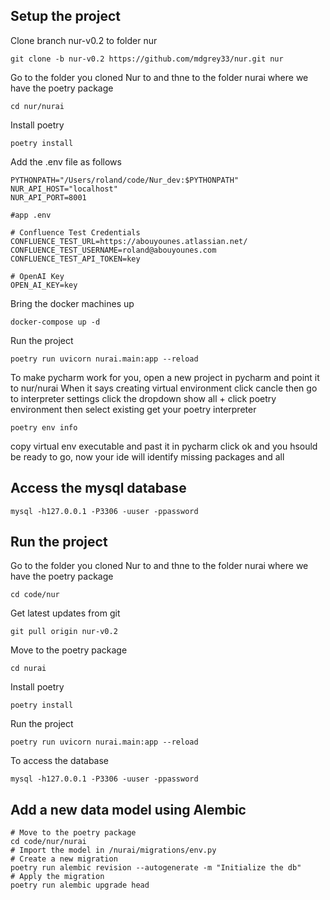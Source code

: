 
## Setup the project

Clone branch nur\-v0\.2 to folder nur
```warp-runnable-command
git clone -b nur-v0.2 https://github.com/mdgrey33/nur.git nur
```
Go to the folder you cloned Nur to and thne to the folder nurai where we have the poetry package
```warp-runnable-command
cd nur/nurai
```
Install poetry
```warp-runnable-command
poetry install
```
Add the \.env file as follows
```text
PYTHONPATH="/Users/roland/code/Nur_dev:$PYTHONPATH"
NUR_API_HOST="localhost"
NUR_API_PORT=8001

#app .env

# Confluence Test Credentials
CONFLUENCE_TEST_URL=https://abouyounes.atlassian.net/
CONFLUENCE_TEST_USERNAME=roland@abouyounes.com
CONFLUENCE_TEST_API_TOKEN=key

# OpenAI Key
OPEN_AI_KEY=key
```
Bring the docker machines up
```warp-runnable-command
docker-compose up -d
```

Run the project 

```warp-runnable-command
poetry run uvicorn nurai.main:app --reload
```
To make pycharm work for you\, open a new project in pycharm and point it to  nur\/nurai
When it says creating virtual environment click cancle
then go to interpreter settings 
click the dropdown
show all
\+
click poetry environment then select existing
get your poetry interpreter

```warp-runnable-command
poetry env info
```
copy virtual env executable and past it in pycharm
click ok and you hsould be ready to go\, now your ide will identify missing packages and all

## Access the mysql database

```warp-runnable-command
mysql -h127.0.0.1 -P3306 -uuser -ppassword
```

## Run the project

Go to the folder you cloned Nur to and thne to the folder nurai where we have the poetry package
```warp-runnable-command
cd code/nur
```
Get latest updates from git
```warp-runnable-command
git pull origin nur-v0.2
```
Move to the poetry package
```warp-runnable-command
cd nurai
```
Install poetry
```warp-runnable-command
poetry install
```
Run the project 
```warp-runnable-command
poetry run uvicorn nurai.main:app --reload
```
To access the database 
```warp-runnable-command
mysql -h127.0.0.1 -P3306 -uuser -ppassword
```

## Add a new data model using Alembic


```warp-runnable-command
# Move to the poetry package
cd code/nur/nurai
# Import the model in /nurai/migrations/env.py
# Create a new migration
poetry run alembic revision --autogenerate -m "Initialize the db"
# Apply the migration
poetry run alembic upgrade head
```